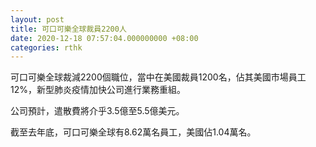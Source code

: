 ```yaml
---
layout: post
title: 可口可樂全球裁員2200人
date: 2020-12-18 07:57:04.000000000 +08:00
categories: rthk
---
```


可口可樂全球裁減2200個職位，當中在美國裁員1200名，佔其美國市場員工12%，新型肺炎疫情加快公司進行業務重組。

公司預計，遣散費將介乎3.5億至5.5億美元。

截至去年底，可口可樂全球有8.62萬名員工，美國佔1.04萬名。
